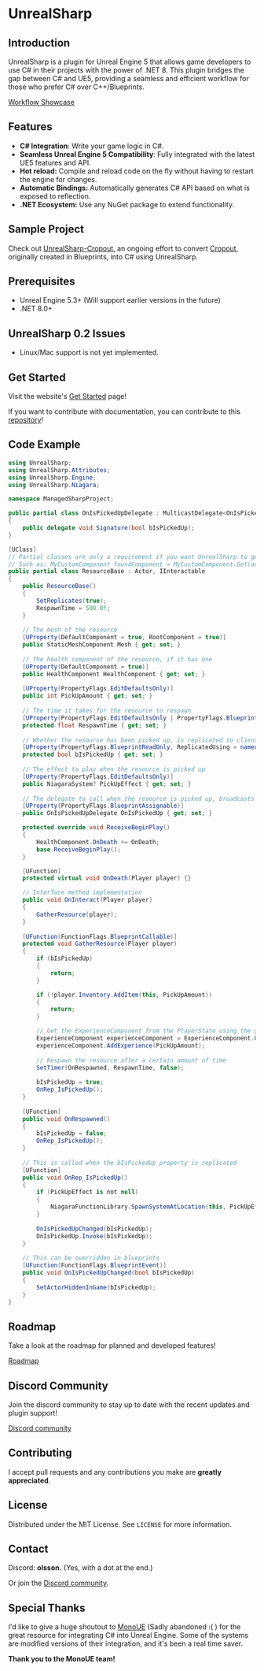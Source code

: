 # UnrealSharp

## Introduction
UnrealSharp is a plugin for Unreal Engine 5 that allows game developers to use C# in their projects with the power of .NET 8. This plugin bridges the gap between C# and UE5, providing a seamless and efficient workflow for those who prefer C# over C++/Blueprints.

[Workflow Showcase](https://www.youtube.com/watch?v=NdbiysPTztA)

## Features
- **C# Integration**: Write your game logic in C#.
- **Seamless Unreal Engine 5 Compatibility**: Fully integrated with the latest UE5 features and API.
- **Hot reload:** Compile and reload code on the fly without having to restart the engine for changes.
- **Automatic Bindings:** Automatically generates C# API based on what is exposed to reflection.
- **.NET Ecosystem:** Use any NuGet package to extend functionality.

## Sample Project

Check out [UnrealSharp-Cropout](https://github.com/UnrealSharp/UnrealSharp-Cropout/tree/main), an ongoing effort to convert [Cropout](https://www.unrealengine.com/en-US/blog/cropout-casual-rts-game-sample-project), originally created in Blueprints, into C# using UnrealSharp. 

## Prerequisites
- Unreal Engine 5.3+ (Will support earlier versions in the future)
- .NET 8.0+

## UnrealSharp 0.2 Issues
- Linux/Mac support is not yet implemented.

## Get Started

Visit the website's [Get Started](https://www.unrealsharp.com/get-started.html) page!

If you want to contribute with documentation, you can contribute to this [repository](https://github.com/UnrealSharp/unrealsharp.github.io)!

## Code Example

```c#
using UnrealSharp;
using UnrealSharp.Attributes;
using UnrealSharp.Engine;
using UnrealSharp.Niagara;

namespace ManagedSharpProject;

public partial class OnIsPickedUpDelegate : MulticastDelegate<OnIsPickedUpDelegate.Signature>
{
    public delegate void Signature(bool bIsPickedUp);
}

[UClass]
// Partial classes are only a requirement if you want UnrealSharp to generate helper methods.
// Such as: MyCustomComponent foundComponent = MyCustomComponent.Get(actorReference);
public partial class ResourceBase : Actor, IInteractable
{
    public ResourceBase()
    {
        SetReplicates(true);
        RespawnTime = 500.0f;
    }
    
    // The mesh of the resource
    [UProperty(DefaultComponent = true, RootComponent = true)]
    public StaticMeshComponent Mesh { get; set; }
    
    // The health component of the resource, if it has one
    [UProperty(DefaultComponent = true)]
    public HealthComponent HealthComponent { get; set; }
    
    [UProperty(PropertyFlags.EditDefaultsOnly)]
    public int PickUpAmount { get; set; }
    
    // The time it takes for the resource to respawn
    [UProperty(PropertyFlags.EditDefaultsOnly | PropertyFlags.BlueprintReadOnly)]
    protected float RespawnTime { get; set; }
    
    // Whether the resource has been picked up, is replicated to clients.
    [UProperty(PropertyFlags.BlueprintReadOnly, ReplicatedUsing = nameof(OnRep_IsPickedUp))]
    protected bool bIsPickedUp { get; set; }
    
    // The effect to play when the resource is picked up
    [UProperty(PropertyFlags.EditDefaultsOnly)]
    public NiagaraSystem? PickUpEffect { get; set; }
    
    // The delegate to call when the resource is picked up, broadcasts on clients too.
    [UProperty(PropertyFlags.BlueprintAssignable)]
    public OnIsPickedUpDelegate OnIsPickedUp { get; set; }

    protected override void ReceiveBeginPlay()
    {
        HealthComponent.OnDeath += OnDeath;
        base.ReceiveBeginPlay();
    }

    [UFunction]
    protected virtual void OnDeath(Player player) {}

    // Interface method implementation
    public void OnInteract(Player player)
    {
        GatherResource(player);
    }
    
    [UFunction(FunctionFlags.BlueprintCallable)]
    protected void GatherResource(Player player)
    {
        if (bIsPickedUp)
        {
            return;
        }

        if (!player.Inventory.AddItem(this, PickUpAmount))
        {
            return;
        }

        // Get the ExperienceComponent from the PlayerState using the generated helper methods.
        ExperienceComponent experienceComponent = ExperienceComponent.Get(player.PlayerState);
        experienceComponent.AddExperience(PickUpAmount);
        
        // Respawn the resource after a certain amount of time
        SetTimer(OnRespawned, RespawnTime, false);
        
        bIsPickedUp = true;
        OnRep_IsPickedUp();
    }
    
    [UFunction]
    public void OnRespawned()
    {
        bIsPickedUp = false;
        OnRep_IsPickedUp();
    }
    
    // This is called when the bIsPickedUp property is replicated
    [UFunction]
    public void OnRep_IsPickedUp()
    {
        if (PickUpEffect is not null)
        {
            NiagaraFunctionLibrary.SpawnSystemAtLocation(this, PickUpEffect, GetActorLocation(), GetActorRotation());
        }
        
        OnIsPickedUpChanged(bIsPickedUp);
        OnIsPickedUp.Invoke(bIsPickedUp);
    }
    
    // This can be overridden in blueprints
    [UFunction(FunctionFlags.BlueprintEvent)]
    public void OnIsPickedUpChanged(bool bIsPickedUp)
    {
        SetActorHiddenInGame(bIsPickedUp);
    }
}
```

## Roadmap
Take a look at the roadmap for planned and developed features!

[Roadmap](https://github.com/orgs/UnrealSharp/projects/3)

## Discord Community 
Join the discord community to stay up to date with the recent updates and plugin support!

[Discord community](https://discord.gg/HQuJUYFxeV)

## Contributing
I accept pull requests and any contributions you make are **greatly appreciated**.

## License
Distributed under the MIT License. See `LICENSE` for more information.

## Contact
Discord: **olsson.** (Yes, with a dot at the end.)

Or join the [Discord community](https://discord.gg/HQuJUYFxeV).

## Special Thanks
I'd like to give a huge shoutout to [MonoUE](https://mono-ue.github.io/) (Sadly abandoned :( ) for the great resource for integrating C# into Unreal Engine. Some of the systems are modified versions of their integration, and it's been a real time saver. 

**Thank you to the MonoUE team!**

